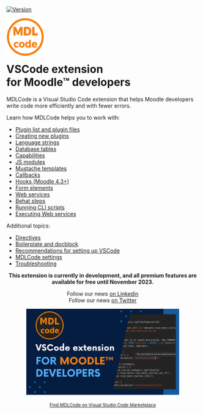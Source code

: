 [![Version](https://img.shields.io/visual-studio-marketplace/v/LMSCloud.mdlcode)](https://marketplace.visualstudio.com/items?itemName=LMSCloud.mdlcode)


<p>
<a href="https://marketplace.visualstudio.com/items?itemName=LMSCloud.mdlcode" title="MDLCode - VSCode extension for Moodle™ developers">
<img src="https://raw.githubusercontent.com/lmscloud-io/mdlcode-docs/main/docs/media/icon_in_circle.svg" width="100" height="100" style="width:100px"></a>
</p>
<h1 style="border: 0px; margin-top: 0;">VSCode extension<br>for Moodle™ developers</h1>

MDLCode is a Visual Studio Code extension that helps Moodle developers write code
more efficiently and with fewer errors.

Learn how MDLCode helps you to work with:
- [Plugin list and plugin files](pluginfiles.md)
- [Creating new plugins](newplugin.md)
- [Language strings](strings.md)
- [Database tables](dbtables.md)
- [Capabilities](capabilities.md)
- [JS modules](jsmodules.md)
- [Mustache templates](templates.md)
- [Callbacks](callbacks.md)
- [Hooks (Moodle 4.3+)](hooks.md)
- [Form elements](formelements.md)
- [Web services](webservices.md)
- [Behat steps](behat.md)
- [Running CLI scripts](runcli.md)
- [Executing Web services](executews.md)

Additional topics:
- [Directives](directives.md)
- [Boilerplate and docblock](boilerplate.md)
- [Recommendations for setting up VSCode](setup.md)
- [MDLCode settings](configuration.md)
- [Troubleshooting](troubleshooting.md)

<p align="center">
<b>This extension is currently in development, and all premium features are available for free until November 2023.</b></p>

<p align="center">
Follow our news <a href="https://www.linkedin.com/company/lmscloud">on Linkedin</a><br>
Follow our news  <a href="https://twitter.com/lmscloud">on Twitter</a><br>
</p>

<p align="center">
<a href="https://marketplace.visualstudio.com/items?itemName=LMSCloud.mdlcode"><img src="https://raw.githubusercontent.com/lmscloud-io/mdlcode-docs/main/docs/media/presentation.png" width="400" style="max-width:400px"></a><br>
</p>

<p align="center">
<a href="https://marketplace.visualstudio.com/items?itemName=LMSCloud.mdlcode"><small>Find MDLCode on Visual Studio Code Marketplace</small></a>
</p>